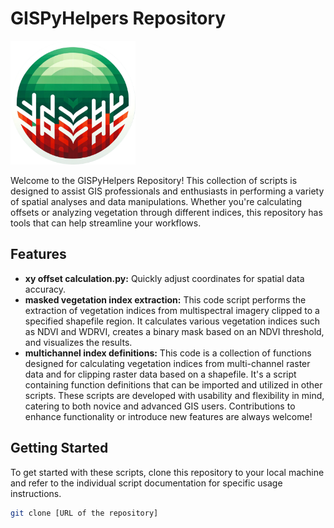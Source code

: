 # GISPyHelpers Repository
<kbd><img src="https://github.com/phiflip/GISPyHelpers/blob/main/icons/GISPyHelpers_HiRes_edit.png" width="200" alt="GISPy main logo type"></kbd>

Welcome to the GISPyHelpers Repository! This collection of scripts is designed to assist GIS professionals and enthusiasts in performing a variety of spatial analyses and data manipulations. Whether you're calculating offsets or analyzing vegetation through different indices, this repository has tools that can help streamline your workflows.

## Features
- **xy offset calculation.py:** Quickly adjust coordinates for spatial data accuracy.
- **masked vegetation index extraction:** This code script performs the extraction of vegetation indices from multispectral imagery clipped to a specified shapefile region. It calculates various vegetation indices such as NDVI and WDRVI, creates a binary mask based on an NDVI threshold, and visualizes the results.
- **multichannel index definitions:** This code is a collection of functions designed for calculating vegetation indices from multi-channel raster data and for clipping raster data based on a shapefile. It's a script containing function definitions that can be imported and utilized in other scripts.
These scripts are developed with usability and flexibility in mind, catering to both novice and advanced GIS users. Contributions to enhance functionality or introduce new features are always welcome!

## Getting Started
To get started with these scripts, clone this repository to your local machine and refer to the individual script documentation for specific usage instructions.

```bash
git clone [URL of the repository]

